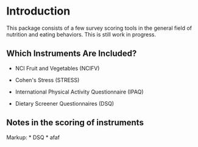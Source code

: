 # Introduction

This package consists of a few survey scoring tools in the general field of nutrition and eating behaviors. This is still work in progress.

## Which Instruments Are Included?

* NCI Fruit and Vegetables (NCIFV)

* Cohen's Stress (STRESS)

* International Physical Activity Questionnaire (IPAQ)

* Dietary Screener Questionnaires (DSQ)

## Notes in the scoring of instruments

Markup: * DSQ
		* afaf
